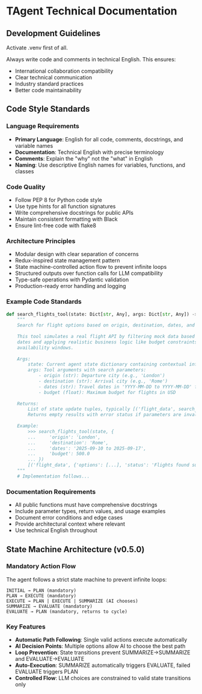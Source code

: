 # TAgent Technical Documentation

## Development Guidelines

Activate .venv first of all.

Always write code and comments in technical English. This ensures:
- International collaboration compatibility
- Clear technical communication
- Industry standard practices
- Better code maintainability

## Code Style Standards

### Language Requirements
- **Primary Language**: English for all code, comments, docstrings, and variable names
- **Documentation**: Technical English with precise terminology
- **Comments**: Explain the "why" not the "what" in English
- **Naming**: Use descriptive English names for variables, functions, and classes

### Code Quality
- Follow PEP 8 for Python code style
- Use type hints for all function signatures
- Write comprehensive docstrings for public APIs
- Maintain consistent formatting with Black
- Ensure lint-free code with flake8

### Architecture Principles
- Modular design with clear separation of concerns
- Redux-inspired state management pattern
- State machine-controlled action flow to prevent infinite loops
- Structured outputs over function calls for LLM compatibility
- Type-safe operations with Pydantic validation
- Production-ready error handling and logging

### Example Code Standards

```python
def search_flights_tool(state: Dict[str, Any], args: Dict[str, Any]) -> Optional[List[Tuple[str, Any]]]:
    """
    Search for flight options based on origin, destination, dates, and budget.
    
    This tool simulates a real flight API by filtering mock data based on exact 
    dates and applying realistic business logic like budget constraints and 
    availability windows.
    
    Args:
        state: Current agent state dictionary containing contextual information
        args: Tool arguments with search parameters:
            - origin (str): Departure city (e.g., 'London')
            - destination (str): Arrival city (e.g., 'Rome') 
            - dates (str): Travel dates in 'YYYY-MM-DD to YYYY-MM-DD' format
            - budget (float): Maximum budget for flights in USD
            
    Returns:
        List of state update tuples, typically [('flight_data', search_results)]
        Returns empty results with error status if parameters are invalid
        
    Example:
        >>> search_flights_tool(state, {
        ...     'origin': 'London', 
        ...     'destination': 'Rome',
        ...     'dates': '2025-09-10 to 2025-09-17', 
        ...     'budget': 500.0
        ... })
        [('flight_data', {'options': [...], 'status': 'Flights found successfully.'})]
    """
    # Implementation follows...
```

### Documentation Requirements
- All public functions must have comprehensive docstrings
- Include parameter types, return values, and usage examples
- Document error conditions and edge cases
- Provide architectural context where relevant
- Use technical English throughout

## State Machine Architecture (v0.5.0)

### Mandatory Action Flow
The agent follows a strict state machine to prevent infinite loops:

```
INITIAL → PLAN (mandatory)
PLAN → EXECUTE (mandatory) 
EXECUTE → PLAN | EXECUTE | SUMMARIZE (AI chooses)
SUMMARIZE → EVALUATE (mandatory)
EVALUATE → PLAN (mandatory, returns to cycle)
```

### Key Features
- **Automatic Path Following**: Single valid actions execute automatically
- **AI Decision Points**: Multiple options allow AI to choose the best path
- **Loop Prevention**: State transitions prevent SUMMARIZE→SUMMARIZE and EVALUATE→EVALUATE
- **Auto-Execution**: SUMMARIZE automatically triggers EVALUATE, failed EVALUATE triggers PLAN
- **Controlled Flow**: LLM choices are constrained to valid state transitions only